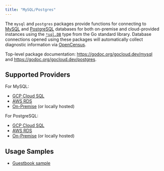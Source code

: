```yaml
---
title: "MySQL/Postgres"
---
```


The `mysql` and `postgres` packages provide functions for connecting to
[MySQL][] and [PostgreSQL][] databases for both on-premise and cloud-provided
instances using the [`*sql.DB`][] type from the Go standard library. Database
connections opened using these packages will automatically collect diagnostic
information via [OpenCensus][].

Top-level package documentation: https://godoc.org/gocloud.dev/mysql and
https://godoc.org/gocloud.dev/postgres.

[`*sql.DB`]: https://godoc.org/database/sql#DB
[MySQL]: https://www.mysql.com/
[OpenCensus]: https://opencensus.io/
[PostgreSQL]: https://www.postgresql.org/

## Supported Providers

For MySQL:

* [GCP Cloud SQL](https://godoc.org/gocloud.dev/mysql/cloudmysql)
* [AWS RDS](https://godoc.org/gocloud.dev/mysql/rdsmysql)
* [On-Premise](https://godoc.org/gocloud.dev/mysql) (or locally hosted)

For PostgreSQL:

* [GCP Cloud SQL](https://godoc.org/gocloud.dev/postgres/cloudpostgres)
* [AWS RDS](https://godoc.org/gocloud.dev/postgres/rdspostgres)
* [On-Premise](https://godoc.org/gocloud.dev/postgres) (or locally hosted)

## Usage Samples

* [Guestbook
  sample](https://github.com/google/go-cloud/tree/master/samples/guestbook)
